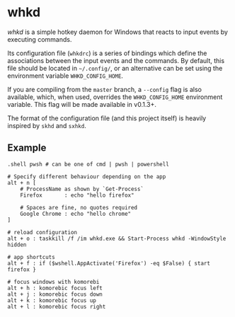 # whkd

_whkd_ is a simple hotkey daemon for Windows that reacts to input events by executing commands.

Its configuration file (`whkdrc`) is a series of bindings which define the associations between the input events and the commands.
By default, this file should be located in `~/.config/`, or an alternative can be set using the environment variable `WHKD_CONFIG_HOME`.

If you are compiling from the `master` branch, a `--config` flag is also available, which, when used, overrides
the `WHKD_CONFIG_HOME` environment variable. This flag will be made available in v0.1.3+.

The format of the configuration file (and this project itself) is heavily inspired by `skhd` and `sxhkd`.

## Example

```
.shell pwsh # can be one of cmd | pwsh | powershell

# Specify different behaviour depending on the app
alt + n [
    # ProcessName as shown by `Get-Process`
    Firefox       : echo "hello firefox"
    
    # Spaces are fine, no quotes required
    Google Chrome : echo "hello chrome"
]

# reload configuration
alt + o : taskkill /f /im whkd.exe && Start-Process whkd -WindowStyle hidden

# app shortcuts
alt + f : if ($wshell.AppActivate('Firefox') -eq $False) { start firefox }

# focus windows with komorebi
alt + h : komorebic focus left
alt + j : komorebic focus down
alt + k : komorebic focus up
alt + l : komorebic focus right
```
